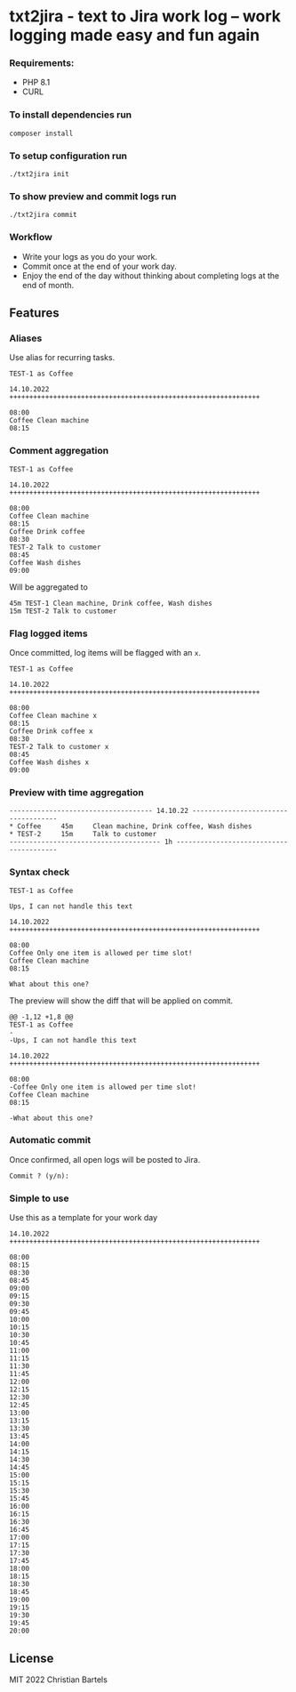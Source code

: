 # txt2jira - text to Jira work log – work logging made easy and fun again


### Requirements:

* PHP 8.1
* CURL

### To install dependencies run

`composer install`

### To setup configuration run

`./txt2jira init`

### To show preview and commit logs run

`./txt2jira commit`

### Workflow

* Write your logs as you do your work.
* Commit once at the end of your work day.
* Enjoy the end of the day without thinking about completing logs at the end of month.

## Features

### Aliases

Use alias for recurring tasks.

```TEXT
TEST-1 as Coffee

14.10.2022 +++++++++++++++++++++++++++++++++++++++++++++++++++++++++++++++

08:00
Coffee Clean machine
08:15
``` 

### Comment aggregation

```TEXT
TEST-1 as Coffee

14.10.2022 +++++++++++++++++++++++++++++++++++++++++++++++++++++++++++++++

08:00
Coffee Clean machine
08:15
Coffee Drink coffee
08:30
TEST-2 Talk to customer
08:45
Coffee Wash dishes
09:00
``` 

Will be aggregated to
```
45m TEST-1 Clean machine, Drink coffee, Wash dishes
15m TEST-2 Talk to customer
```

### Flag logged items

Once committed, log items will be flagged with an `x`.

```TEXT
TEST-1 as Coffee

14.10.2022 +++++++++++++++++++++++++++++++++++++++++++++++++++++++++++++++

08:00
Coffee Clean machine x
08:15
Coffee Drink coffee x
08:30
TEST-2 Talk to customer x
08:45
Coffee Wash dishes x
09:00
```

### Preview with time aggregation

```
------------------------------------ 14.10.22 ------------------------------------
* Coffee     45m     Clean machine, Drink coffee, Wash dishes
* TEST-2     15m     Talk to customer
-------------------------------------- 1h ----------------------------------------
```


### Syntax check

```TEXT
TEST-1 as Coffee

Ups, I can not handle this text

14.10.2022 +++++++++++++++++++++++++++++++++++++++++++++++++++++++++++++++

08:00
Coffee Only one item is allowed per time slot!
Coffee Clean machine
08:15

What about this one?
```

The preview will show the diff that will be applied on commit.
```
@@ -1,12 +1,8 @@
TEST-1 as Coffee
-
-Ups, I can not handle this text

14.10.2022 +++++++++++++++++++++++++++++++++++++++++++++++++++++++++++++++

08:00
-Coffee Only one item is allowed per time slot!
Coffee Clean machine
08:15

-What about this one?
```

### Automatic commit

Once confirmed, all open logs will be posted to Jira.

```
Commit ? (y/n):
```

### Simple to use
Use this as a template for your work day

```TEXT
14.10.2022 +++++++++++++++++++++++++++++++++++++++++++++++++++++++++++++++

08:00
08:15
08:30
08:45
09:00
09:15
09:30
09:45
10:00
10:15
10:30
10:45
11:00
11:15
11:30
11:45
12:00
12:15
12:30
12:45
13:00
13:15
13:30
13:45
14:00
14:15
14:30
14:45
15:00
15:15
15:30
15:45
16:00
16:15
16:30
16:45
17:00
17:15
17:30
17:45
18:00
18:15
18:30
18:45
19:00
19:15
19:30
19:45
20:00

```

## License

MIT 2022 Christian Bartels
